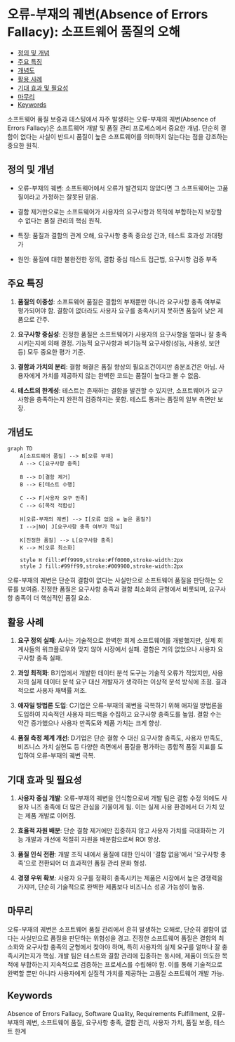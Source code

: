 # 오류-부재의 궤변(Absence of Errors Fallacy): 소프트웨어 품질의 오해

<!-- mtoc-start -->

- [정의 및 개념](#정의-및-개념)
- [주요 특징](#주요-특징)
- [개념도](#개념도)
- [활용 사례](#활용-사례)
- [기대 효과 및 필요성](#기대-효과-및-필요성)
- [마무리](#마무리)
- [Keywords](#keywords)

<!-- mtoc-end -->

소프트웨어 품질 보증과 테스팅에서 자주 발생하는 오류-부재의 궤변(Absence of Errors Fallacy)은 소프트웨어 개발 및 품질 관리 프로세스에서 중요한 개념. 단순히 결함이 없다는 사실이 반드시 품질이 높은 소프트웨어를 의미하지 않는다는 점을 강조하는 중요한 원칙.

## 정의 및 개념

- 오류-부재의 궤변: 소프트웨어에서 오류가 발견되지 않았다면 그 소프트웨어는 고품질이라고 가정하는 잘못된 믿음.
- 결함 제거만으로는 소프트웨어가 사용자의 요구사항과 목적에 부합하는지 보장할 수 없다는 품질 관리의 핵심 원칙.

- 특징: 품질과 결함의 관계 오해, 요구사항 충족 중요성 간과, 테스트 효과성 과대평가
- 원인: 품질에 대한 불완전한 정의, 결함 중심 테스트 접근법, 요구사항 검증 부족

## 주요 특징

1. **품질의 이중성**: 소프트웨어 품질은 결함의 부재뿐만 아니라 요구사항 충족 여부로 평가되어야 함. 결함이 없더라도 사용자 요구를 충족시키지 못하면 품질이 낮은 제품으로 간주.

2. **요구사항 중심성**: 진정한 품질은 소프트웨어가 사용자의 요구사항을 얼마나 잘 충족시키는지에 의해 결정. 기능적 요구사항과 비기능적 요구사항(성능, 사용성, 보안 등) 모두 중요한 평가 기준.

3. **결함과 가치의 분리**: 결함 해결은 품질 향상의 필요조건이지만 충분조건은 아님. 사용자에게 가치를 제공하지 않는 완벽한 코드는 품질이 높다고 볼 수 없음.

4. **테스트의 한계성**: 테스트는 존재하는 결함을 발견할 수 있지만, 소프트웨어가 요구사항을 충족하는지 완전히 검증하지는 못함. 테스트 통과는 품질의 일부 측면만 보장.

## 개념도

```mermaid
graph TD
    A[소프트웨어 품질] --> B[오류 부재]
    A --> C[요구사항 충족]

    B --> D[결함 제거]
    B --> E[테스트 수행]

    C --> F[사용자 요구 만족]
    C --> G[목적 적합성]

    H[오류-부재의 궤변] --> I[오류 없음 = 높은 품질?]
    I -->|NO| J[요구사항 충족 여부가 핵심]

    K[진정한 품질] --> L[요구사항 충족]
    K --> M[오류 최소화]

    style H fill:#ff9999,stroke:#ff0000,stroke-width:2px
    style J fill:#99ff99,stroke:#009900,stroke-width:2px
```

오류-부재의 궤변은 단순히 결함이 없다는 사실만으로 소프트웨어 품질을 판단하는 오류를 보여줌. 진정한 품질은 요구사항 충족과 결함 최소화의 균형에서 비롯되며, 요구사항 충족이 더 핵심적인 품질 요소.

## 활용 사례

1. **요구 정의 실패**: A사는 기술적으로 완벽한 회계 소프트웨어를 개발했지만, 실제 회계사들의 워크플로우와 맞지 않아 시장에서 실패. 결함은 거의 없었으나 사용자 요구사항 충족 실패.

2. **과잉 최적화**: B기업에서 개발한 데이터 분석 도구는 기술적 오류가 적었지만, 사용자의 실제 데이터 분석 요구 대신 개발자가 생각하는 이상적 분석 방식에 초점. 결과적으로 사용자 채택률 저조.

3. **애자일 방법론 도입**: C기업은 오류-부재의 궤변을 극복하기 위해 애자일 방법론을 도입하여 지속적인 사용자 피드백을 수집하고 요구사항 충족도를 높임. 결함 수는 약간 증가했으나 사용자 만족도와 제품 가치는 크게 향상.

4. **품질 측정 체계 개선**: D기업은 단순 결함 수 대신 요구사항 충족도, 사용자 만족도, 비즈니스 가치 실현도 등 다양한 측면에서 품질을 평가하는 종합적 품질 지표를 도입하여 오류-부재의 궤변 극복.

## 기대 효과 및 필요성

1. **사용자 중심 개발**: 오류-부재의 궤변을 인식함으로써 개발 팀은 결함 수정 외에도 사용자 니즈 충족에 더 많은 관심을 기울이게 됨. 이는 실제 사용 환경에서 더 가치 있는 제품 개발로 이어짐.

2. **효율적 자원 배분**: 단순 결함 제거에만 집중하지 않고 사용자 가치를 극대화하는 기능 개발과 개선에 적절히 자원을 배분함으로써 ROI 향상.

3. **품질 인식 전환**: 개발 조직 내에서 품질에 대한 인식이 '결함 없음'에서 '요구사항 충족'으로 전환되어 더 효과적인 품질 관리 문화 형성.

4. **경쟁 우위 확보**: 사용자 요구를 정확히 충족시키는 제품은 시장에서 높은 경쟁력을 가지며, 단순히 기술적으로 완벽한 제품보다 비즈니스 성공 가능성이 높음.

## 마무리

오류-부재의 궤변은 소프트웨어 품질 관리에서 흔히 발생하는 오해로, 단순히 결함이 없다는 사실만으로 품질을 판단하는 위험성을 경고. 진정한 소프트웨어 품질은 결함의 최소화와 요구사항 충족의 균형에서 찾아야 하며, 특히 사용자의 실제 요구를 얼마나 잘 충족시키는지가 핵심. 개발 팀은 테스트와 결함 관리에 집중하는 동시에, 제품이 의도한 목적에 부합하는지 지속적으로 검증하는 프로세스를 수립해야 함. 이를 통해 기술적으로 완벽할 뿐만 아니라 사용자에게 실질적 가치를 제공하는 고품질 소프트웨어 개발 가능.

## Keywords

Absence of Errors Fallacy, Software Quality, Requirements Fulfillment, 오류-부재의 궤변, 소프트웨어 품질, 요구사항 충족, 결함 관리, 사용자 가치, 품질 보증, 테스트 한계
